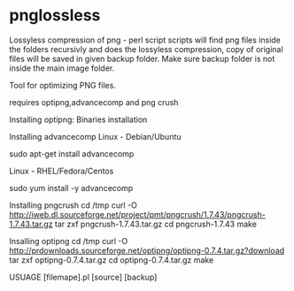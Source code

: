 pnglossless
===========

Lossyless compression of png - perl script
scripts will find png files inside the folders recursivly and does the lossyless compression, copy of original files will 
be saved in given backup folder. Make sure backup folder is not inside the main image folder.



Tool for optimizing PNG  files.

requires optipng,advancecomp and png crush


Installing optipng: 
Binaries installation

Installing advancecomp
Linux - Debian/Ubuntu

sudo apt-get install advancecomp 


Linux - RHEL/Fedora/Centos

sudo yum install -y advancecomp 


Installing pngcrush
cd /tmp
curl -O http://iweb.dl.sourceforge.net/project/pmt/pngcrush/1.7.43/pngcrush-1.7.43.tar.gz
tar zxf pngcrush-1.7.43.tar.gz
cd pngcrush-1.7.43
make 

Insalling optipng
cd /tmp
curl -O http://prdownloads.sourceforge.net/optipng/optipng-0.7.4.tar.gz?download
tar zxf optipng-0.7.4.tar.gz
cd optipng-0.7.4.tar.gz
make


USUAGE
[filemape].pl [source] [backup]


